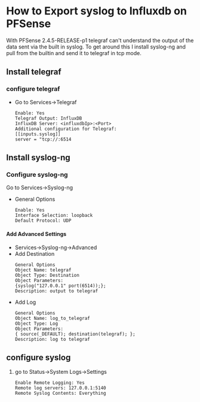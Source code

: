 # How to Export syslog to Influxdb on PFSense

With PFSense 2.4.5-RELEASE-p1 telegraf can't understand the output of the data sent via the built in syslog. To get around this I install syslog-ng and pull from the builtin and send it to telegraf in tcp mode.

## Install telegraf
### configure telegraf
* Go to Services->Telegraf
    ```
    Enable: Yes
    Telegraf Output: InfluxDB
    InfluxDB Server: <influxdbIp>:<Port> 
    Additional configuration for Telegraf: 
    [[inputs.syslog]]
    server = "tcp://:6514
    ```
## Install syslog-ng

### Configure syslog-ng

Go to Services->Syslog-ng
* General Options
    ```
    Enable: Yes
    Interface Selection: loopback
    Default Protocol: UDP
    ```
#### Add Advanced Settings

* Services->Syslog-ng->Advanced
* Add Destination
    ```
    General Options
    Object Name: telegraf
    Object Type: Destination
    Object Parameters:
    {syslog("127.0.0.1" port(6514));};
    Description: output to telegraf
    ```
* Add Log
    ```
    General Options
    Object Name: log_to_telegraf
    Object Type: Log
    Object Parameters:
    { source(_DEFAULT); destination(telegraf); };
    Description: log to telegraf
    ```

## configure syslog
1. go to Status->System Logs->Settings
    ```
    Enable Remote Logging: Yes
    Remote log servers: 127.0.0.1:5140
    Remote Syslog Contents: Everything
    ```